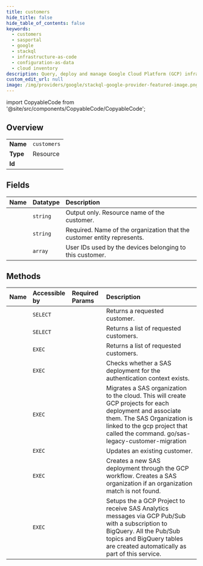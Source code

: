 ```yaml
---
title: customers
hide_title: false
hide_table_of_contents: false
keywords:
  - customers
  - sasportal
  - google    
  - stackql
  - infrastructure-as-code
  - configuration-as-data
  - cloud inventory
description: Query, deploy and manage Google Cloud Platform (GCP) infrastructure and resources using SQL
custom_edit_url: null
image: /img/providers/google/stackql-google-provider-featured-image.png
---
```


import CopyableCode from '@site/src/components/CopyableCode/CopyableCode';




## Overview
<table><tbody>
<tr><td><b>Name</b></td><td><code>customers</code></td></tr>
<tr><td><b>Type</b></td><td>Resource</td></tr>
<tr><td><b>Id</b></td><td><CopyableCode code="google.sasportal.customers" /></td></tr>
</tbody></table>

## Fields
| Name | Datatype | Description |
|:-----|:---------|:------------|
| <CopyableCode code="name" /> | `string` | Output only. Resource name of the customer. |
| <CopyableCode code="displayName" /> | `string` | Required. Name of the organization that the customer entity represents. |
| <CopyableCode code="sasUserIds" /> | `array` | User IDs used by the devices belonging to this customer. |
## Methods
| Name | Accessible by | Required Params | Description |
|:-----|:--------------|:----------------|:------------|
| <CopyableCode code="customers_get" /> | `SELECT` | <CopyableCode code="customersId" /> | Returns a requested customer. |
| <CopyableCode code="customers_list" /> | `SELECT` |  | Returns a list of requested customers. |
| <CopyableCode code="_customers_list" /> | `EXEC` |  | Returns a list of requested customers. |
| <CopyableCode code="customers_check_has_provisioned_deployment" /> | `EXEC` |  | Checks whether a SAS deployment for the authentication context exists. |
| <CopyableCode code="customers_migrate_organization" /> | `EXEC` |  | Migrates a SAS organization to the cloud. This will create GCP projects for each deployment and associate them. The SAS Organization is linked to the gcp project that called the command. go/sas-legacy-customer-migration |
| <CopyableCode code="customers_patch" /> | `EXEC` | <CopyableCode code="customersId" /> | Updates an existing customer. |
| <CopyableCode code="customers_provision_deployment" /> | `EXEC` |  | Creates a new SAS deployment through the GCP workflow. Creates a SAS organization if an organization match is not found. |
| <CopyableCode code="customers_setup_sas_analytics" /> | `EXEC` |  | Setups the a GCP Project to receive SAS Analytics messages via GCP Pub/Sub with a subscription to BigQuery. All the Pub/Sub topics and BigQuery tables are created automatically as part of this service. |
